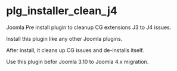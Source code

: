 # plg_installer_clean_j4
Joomla Pre install plugin to cleanup CG extensions J3 to J4 issues.

Install this plugin like any other Joomla plugins.

After install, it cleans up CG issues and de-installs itself.

Use this plugin befor Joomla 3.10 to Joomla 4.x migration.
